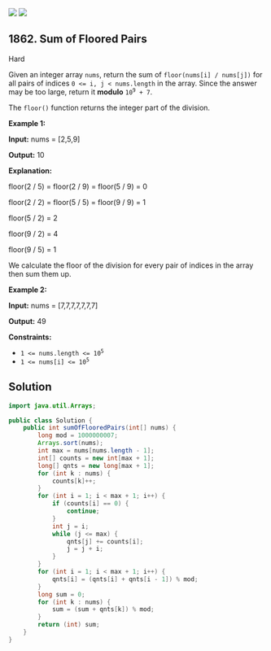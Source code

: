 [![](https://img.shields.io/github/stars/javadev/LeetCode-in-Java?label=Stars&style=flat-square)](https://github.com/javadev/LeetCode-in-Java)
[![](https://img.shields.io/github/forks/javadev/LeetCode-in-Java?label=Fork%20me%20on%20GitHub%20&style=flat-square)](https://github.com/javadev/LeetCode-in-Java/fork)

## 1862\. Sum of Floored Pairs

Hard

Given an integer array `nums`, return the sum of `floor(nums[i] / nums[j])` for all pairs of indices `0 <= i, j < nums.length` in the array. Since the answer may be too large, return it **modulo** <code>10<sup>9</sup> + 7</code>.

The `floor()` function returns the integer part of the division.

**Example 1:**

**Input:** nums = [2,5,9]

**Output:** 10

**Explanation:** 

floor(2 / 5) = floor(2 / 9) = floor(5 / 9) = 0 

floor(2 / 2) = floor(5 / 5) = floor(9 / 9) = 1 

floor(5 / 2) = 2 

floor(9 / 2) = 4 

floor(9 / 5) = 1 

We calculate the floor of the division for every pair of indices in the array then sum them up.

**Example 2:**

**Input:** nums = [7,7,7,7,7,7,7]

**Output:** 49

**Constraints:**

*   <code>1 <= nums.length <= 10<sup>5</sup></code>
*   <code>1 <= nums[i] <= 10<sup>5</sup></code>

## Solution

```java
import java.util.Arrays;

public class Solution {
    public int sumOfFlooredPairs(int[] nums) {
        long mod = 1000000007;
        Arrays.sort(nums);
        int max = nums[nums.length - 1];
        int[] counts = new int[max + 1];
        long[] qnts = new long[max + 1];
        for (int k : nums) {
            counts[k]++;
        }
        for (int i = 1; i < max + 1; i++) {
            if (counts[i] == 0) {
                continue;
            }
            int j = i;
            while (j <= max) {
                qnts[j] += counts[i];
                j = j + i;
            }
        }
        for (int i = 1; i < max + 1; i++) {
            qnts[i] = (qnts[i] + qnts[i - 1]) % mod;
        }
        long sum = 0;
        for (int k : nums) {
            sum = (sum + qnts[k]) % mod;
        }
        return (int) sum;
    }
}
```